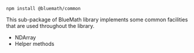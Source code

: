 
```
npm install @bluemath/common
```

This sub-package of BlueMath library implements some common facilities that
are used throughout the library.

* NDArray
* Helper methods